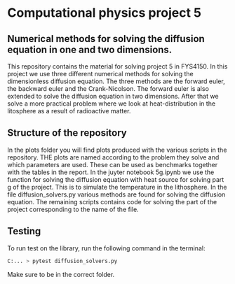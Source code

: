 # Computational physics project 5
## Numerical methods for solving the diffusion equation in one and two dimensions.
This repository contains the material for solving project 5 in FYS4150. In this project
we use three different numerical methods for solving the dimensionless diffusion equation. The three methods
are the forward euler, the backward euler and the Crank-Nicolson. The forward euler is also extended
to solve the diffusion equation in two dimensions.
After that we solve a more practical problem where we look at heat-distribution
in the litosphere as a result of radioactive matter.
## Structure of the repository
In the plots folder you will find plots produced with the various scripts in the repository. THE
plots are named according to the problem they solve and which parameters are used. These can be used as benchmarks together with the tables in the report. In the juyter notebook 5g.ipynb
we use the function for solving the diffusion equation with heat source for solving part
g of the project. This is to simulate the temperature in the lithosphere. In the
file diffusion_solvers.py various methods are found for solving the diffusion equation.
The remaining scripts contains code for solving the part of the project corresponding to the name of the file. 
## Testing
To run test on the library, run the following command in the terminal:
```python
C:... > pytest diffusion_solvers.py
```
Make sure to be in the correct folder.

